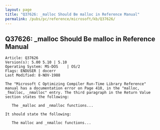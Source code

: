 ```yaml
---
layout: page
title: "Q37626: _malloc Should Be malloc in Reference Manual"
permalink: /pubs/pc/reference/microsoft/kb/Q37626/
---
```


## Q37626: _malloc Should Be malloc in Reference Manual

	Article: Q37626
	Version(s): 5.00 5.10 | 5.10
	Operating System: MS-DOS    | OS/2
	Flags: ENDUSER | docerr
	Last Modified: 8-NOV-1988
	
	The "Microsoft C Optimizing Compiler Run-Time Library Reference"
	manual has a documentation error on Page 410, in the "malloc,
	_fmalloc, _nmalloc" entry. The third paragraph in the Return Value
	section states the following:
	
	   The _malloc and _nmalloc functions...
	
	It should state the following:
	
	   The malloc and _nmalloc functions...
